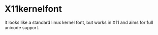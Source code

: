 # X11kernelfont
It looks like a standard linux kernel font, but works in X11 and aims for full unicode support.

